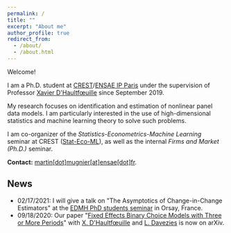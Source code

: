 ```yaml
---
permalink: /
title: ""
excerpt: "About me"
author_profile: true
redirect_from: 
  - /about/
  - /about.html
---
```


Welcome!

I am a Ph.D. student at [CREST](http://crest.science/)/[ENSAE IP Paris](https://www.ensae.fr/) under the supervision of Professor [Xavier D'Haultfœuille](https://faculty.crest.fr/xdhaultfoeuille/) since September 2019. 

My research focuses on identification and estimation of nonlinear panel data models. I am particularly interested in the use of high-dimensional statistics and machine learning theory to solve such problems.

I am co-organizer of the *Statistics-Econometrics-Machine Learning* seminar at CREST ([Stat-Eco-ML](https://statecoml.github.io/)), as well as the internal *Firms and Market (Ph.D.)* seminar.

**Contact:** [martin[dot]mugnier[at]ensae[dot]fr](mailto:martin.mugnier@ensae.fr).

## News
- 02/17/2021: I will give a talk on "The Asymptotics of Change-in-Change Estimators" at the [EDMH PhD students seminar](https://www.imo.universite-paris-saclay.fr/-des-doctorants-) in Orsay, France.
- 09/18/2020: Our paper "[Fixed Effects Binary Choice Models with Three or More Periods](https://arxiv.org/abs/2009.08108)" with [X. D'Haultfœuille](https://faculty.crest.fr/xdhaultfoeuille/) and [L. Davezies](http://www.crest.fr/ses.php?user=2986) is now on arXiv. 
